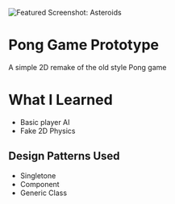 ![Featured Screenshot: Asteroids](http://harrisonhough.com/wp-content/uploads/2017/08/Pong.png)

# Pong Game Prototype
A simple 2D remake of the old style Pong game

# What I Learned
* Basic player AI
* Fake 2D Physics

## Design Patterns Used
* Singletone
* Component
* Generic Class
